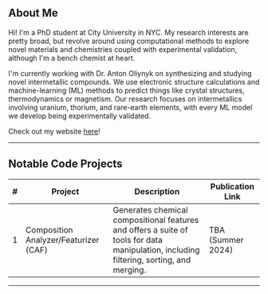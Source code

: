 ## About Me

Hi! I'm a PhD student at City University in NYC. My research interests are pretty broad, but revolve around using computational methods to explore novel materials and chemistries coupled with experimental validation, although I'm a bench chemist at heart.

I'm currently working with Dr. Anton Oliynyk on synthesizing and studying novel intermetallic compounds. We use electronic structure calculations and machine-learning (ML) methods to predict things like crystal structures, thermodynamics or magnetism. Our research focuses on intermetallics involving uranium, thorium, and rare-earth elements, with every ML model we develop being experimentally validated.

Check out my website [here](https://emiljaffal.github.io)!

---

## Notable Code Projects

| #   | Project                              | Description                                                                                                                                                  | Publication Link         |
| --- | ------------------------------------ | ------------------------------------------------------------------------------------------------------------------------------------------------------------ | ------------------------ |
| 1   | Composition Analyzer/Featurizer (CAF) | Generates chemical compositional features and offers a suite of tools for data manipulation, including filtering, sorting, and merging.                          | TBA (Summer 2024)        |

---
